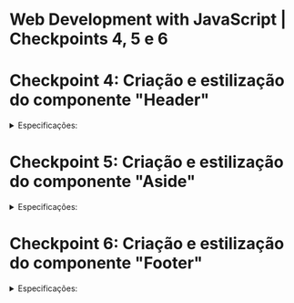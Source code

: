 # Web Development with JavaScript | Checkpoints 4, 5 e 6

# Checkpoint 4: Criação e estilização do componente "Header"
<details>
    <summary>Especificações:</summary>
        <li> Data de Entrega: 19/09 </li>
        <li> Descrição: 
             Começaremos com a parte mais visualmente dominante de uma página: o Header. </li>
        <li> Especificações: 
             Componente Principal:"Header" </li>
        <li> Localização:
             Salve dentro da estrutura componente/header. Nome do arquivo: Header.js. </li>
        <li> Inclua:
             Um título ou logotipo (pode ser fictício).
             Um menu de navegação com os itens: "Home", "Sobre", "Contato", "Blog" e "FAQ".  </li>
        <li> Estilize o "Header" usando styled-components. Dê ênfase à cor, tipo de letra e espaçamento. </li>
        <li> O projeto como um todo deve ter um max-width de 1200px. </li>
        <li> Imagens: Se usar algum logotipo ou imagem, salve-os em imagens. </li>
</details>

# Checkpoint 5: Criação e estilização do componente "Aside"
<details>
    <summary>Especificações:</summary>
        <li> Data de Entrega: 03/10 </li>
        <li> Descrição: 
             O "Aside" nos permite exibir informações secundárias mas ainda importantes. </li>
        <li> Especificações: 
             Componente "Aside" </li>
        <li> Localização:
             Salve dentro da estrutura componente/aside. Nome do arquivo: Aside.js. </li>
        <li> O "Aside" deve incluir:
             Uma breve biografia (máximo 150 palavras).
             Uma foto de perfil (pode ser qualquer imagem representativa).
             Links para perfis de mídias sociais (Facebook, Twitter, LinkedIn, Instagram).
             Uma lista de habilidades ou interesses. </li>
        <li> Estilize o "Aside" usando styled-components. Pense em uma paleta de cores
        harmoniosa e mantenha a consistência com o "Header". </li>
        <li> O "Aside" deve ter um width de 300px e height de 800px. </li>
        <li> Imagens: Se usar alguma imagem, como uma foto de perfil, salve-a em imagens. </li>
</details>

# Checkpoint 6: Criação e estilização do componente "Footer"
<details>
    <summary>Especificações:</summary>
        <li> Data de Entrega: 17/10 </li>
        <li> Descrição:
             Finalmente, vamos amarrar tudo com um rodapé eficiente e informativo. </li>
        <li> Especificações:
             Componente "Footer" </li>
        <li> Localização:
             Salve dentro da estrutura componente/footer. Nome do arquivo: Footer.js. </li>
        <li> O "Footer" deve conter: </li>
            <li> Informações de contato: e-mail e número de telefone. </li>
            <li> Uma seção de direitos autorais com o ano atual. </li>
            <li> Links úteis ou uma repetição do menu principal do header. </li>
            <li> Um pequeno "Sobre nós" (máximo 50 palavras). </li>
        <li> Estilize o "Footer" usando styled-components. Lembre-se de manter a coesão com
        os estilos anteriores. </li>
</details>
